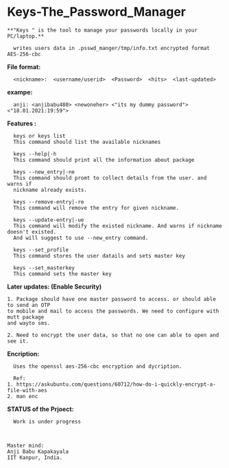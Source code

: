 # Keys-The_Password_Manager
    
    **"Keys " is the tool to manage your passwords locally in your PC/laptop.**
      
      writes users data in .psswd_manger/tmp/info.txt encrypted format AES-256-cbc

**File format:**

      <nickname>:  <username/userid>  <Password>  <hits>  <last-updated>

**exampe:**

      anji: <anjibabu480> <newoneher> <"its my dummy password"> <"18.01.2021:19:59">

**Features :**

      keys or keys list
      This command should list the available nicknames

      keys --help|-h
      This command should print all the information about package

      keys --new_entry|-ne
      This command should promt to collect details from the user. and warns if
      nickname already exists.

      keys --remove-entry|-re
      This command will remove the entry for given nickname.

      keys --update-entry|-ue
      This command will modify the existed nickname. And warns if nickname doesn't existed.
      And will suggest to use --new_entry command.

      keys --set_profile
      This command stores the user datails and sets master key

      keys --set_masterkey
      This command sets the master key

**Later updates: (Enable Security)**

    1. Package should have one master password to access. or should able to send an OTP
    to mobile and mail to access the passwords. We need to configure with mutt package
    and wayto sms.

    2. Need to encrypt the user data, so that no one can able to open and see it.


**Encription:**
      
      Uses the openssl aes-256-cbc encryption and dycription.
      
      Ref:
    1. https://askubuntu.com/questions/60712/how-do-i-quickly-encrypt-a-file-with-aes
    2. man enc


**STATUS of the Prjoect:**
          
      Work is under progress


  
    Master mind:
    Anji Babu Kapakayala
    IIT Kanpur, India.

